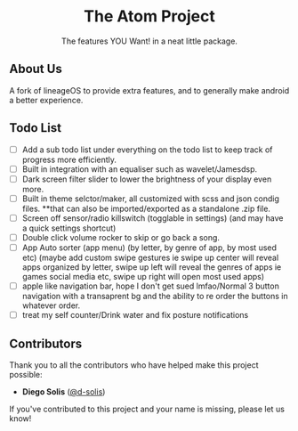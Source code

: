# <h1 align="center">The Atom Project</h1>

<p align="center">
  The features YOU Want! in a neat little package.
</p>

## About Us

A fork of lineageOS to provide extra features, and to generally make android a better experience.

## Todo List

- [ ] Add a sub todo list under everything on the todo list to keep track of progress more efficiently.
- [ ] Built in integration with an equaliser such as wavelet/Jamesdsp.
- [ ] Dark screen filter slider to lower the brightness of your display even more.
- [ ] Built in theme selctor/maker, all customized with scss and json condig files. **that can also be imported/exported as a standalone .zip file.
- [ ] Screen off sensor/radio killswitch (togglable in settings) (and may have a quick settings shortcut)
- [ ] Double click volume rocker to skip or go back a song.
- [ ] App Auto sorter (app menu) (by letter, by genre of app, by most used etc) (maybe add custom swipe gestures ie swipe up center will reveal apps organized by letter, swipe up left will reveal the genres of apps ie games social media etc, swipe up right will open most used apps)
- [ ] apple like navigation bar, hope I don't get sued lmfao/Normal 3 button navigation with a transaprent bg and the ability to re order the buttons in whatever order.
- [ ] treat my self counter/Drink water and fix posture notifications

## Contributors

Thank you to all the contributors who have helped make this project possible:

- **Diego Solis** ([@d-solis](https://github.com/d-solis))

If you've contributed to this project and your name is missing, please let us know!
